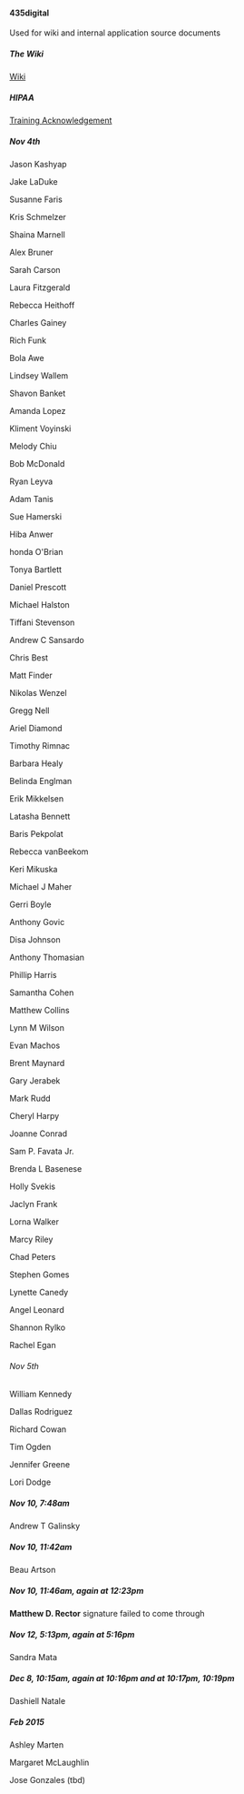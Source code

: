 #### 435digital
Used for wiki and internal application source documents

##### The Wiki
[Wiki](https://github.com/435Digital/435Digital/wiki)

##### HIPAA
[Training Acknowledgement](http://salesforms435.wpengine.com/hipaa/)

##### Nov 4th

Jason Kashyap

Jake LaDuke

Susanne Faris

Kris Schmelzer

Shaina Marnell

Alex Bruner

Sarah Carson

Laura Fitzgerald

Rebecca Heithoff

Charles Gainey

Rich Funk

Bola Awe

Lindsey Wallem

Shavon Banket

Amanda Lopez

Kliment Voyinski

Melody Chiu

Bob McDonald

Ryan Leyva

Adam Tanis

Sue Hamerski

Hiba Anwer

honda O'Brian

Tonya Bartlett

Daniel Prescott

Michael Halston

Tiffani Stevenson

Andrew C Sansardo

Chris Best

Matt Finder

Nikolas Wenzel

Gregg Nell

Ariel Diamond

Timothy Rimnac

Barbara Healy

Belinda Englman

Erik Mikkelsen

Latasha Bennett

Baris Pekpolat

Rebecca vanBeekom

Keri Mikuska

Michael J Maher

Gerri Boyle

Anthony Govic

Disa Johnson

Anthony Thomasian

Phillip Harris

Samantha Cohen

Matthew Collins

Lynn M Wilson

Evan Machos

Brent Maynard

Gary Jerabek

Mark Rudd

Cheryl Harpy

Joanne Conrad

Sam P. Favata Jr.

Brenda L Basenese

Holly Svekis

Jaclyn Frank

Lorna Walker

Marcy Riley

Chad Peters

Stephen Gomes

Lynette Canedy

Angel Leonard

Shannon Rylko

Rachel Egan

###### Nov 5th

William Kennedy

Dallas Rodriguez

Richard Cowan

Tim Ogden

Jennifer Greene

Lori Dodge

##### Nov 10, 7:48am

Andrew T Galinsky

##### Nov 10, 11:42am

Beau Artson

##### Nov 10, 11:46am, again at 12:23pm

**Matthew D. Rector** signature failed to come through

##### Nov 12, 5:13pm, again at 5:16pm

Sandra Mata

##### Dec 8, 10:15am, again at 10:16pm and at 10:17pm, 10:19pm

Dashiell Natale

##### Feb 2015

Ashley Marten

Margaret McLaughlin

Jose Gonzales (tbd)

